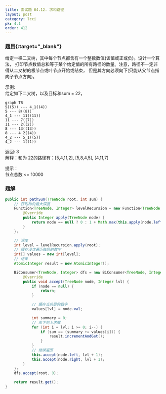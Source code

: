 ```yaml
---
title: 面试题 04.12. 求和路径
layout: post
category: lcci
pk: 4.1
order: 412
---
```


### [题目](https://leetcode-cn.com/paths-with-sum-lcci/){:target="_blank"}

给定一棵二叉树，其中每个节点都含有一个整数数值(该值或正或负)。设计一个算法，
打印节点数值总和等于某个给定值的所有路径的数量。注意，路径不一定非得从二叉树的根节点或叶节点开始或结束，
但是其方向必须向下(只能从父节点指向子节点方向)。

示例:  
给定如下二叉树，以及目标和sum = 22，

```mermaid
graph TB
5((5)) --- 4_1((4))
5 --- 8((8))
4_1 --- 11((11))
11 --- 7((7))
11 --- 2((2))
8 --- 13((13))
8 --- 4_2((4))
4_2 --- 5_1((5))
4_2 --- 1((1))
```

返回: 3  
解释：和为 22的路径有：[5,4,11,2], [5,8,4,5], [4,11,7]

提示：  
节点总数 <= 10000

### 题解

```java
public int pathSum(TreeNode root, int sum) {
    // 获取树的最大深度
    Function<TreeNode, Integer> levelRecursion = new Function<TreeNode, Integer>() {
        @Override
        public Integer apply(TreeNode node) {
            return node == null ? 0 : 1 + Math.max(this.apply(node.left), this.apply(node.right));
        }
    };

    // 深度
    int level = levelRecursion.apply(root);
    // 缓存没次遍历每层的数字
    int[] values = new int[level];
    // 结果
    AtomicInteger result = new AtomicInteger();

    BiConsumer<TreeNode, Integer> dfs = new BiConsumer<TreeNode, Integer>() {
        @Override
        public void accept(TreeNode node, Integer lvl) {
            if (node == null) {
                return;
            }

            // 缓存当前层的数字
            values[lvl] = node.val;

            int summary = 0;
            // 由下到上求解
            for (int i = lvl; i >= 0; i--) {
                if (sum == (summary += values[i])) {
                    result.incrementAndGet();
                }
            }
            // 继续遍历
            this.accept(node.left, lvl + 1);
            this.accept(node.right, lvl + 1);
        }
    };
    dfs.accept(root, 0);

    return result.get();
}
```